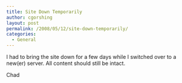 ```yaml
---
title: Site Down Temporarily
author: cgorshing
layout: post
permalink: /2008/05/12/site-down-temporarily/
categories:
  - General
---
```

I had to bring the site down for a few days while I switched over to a new(er) server. All content should still be intact.

Chad
